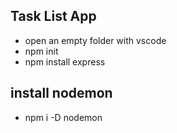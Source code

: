 ## Task List App

- open an empty folder with vscode
- npm init
- npm install express

## install nodemon

- npm i -D nodemon
